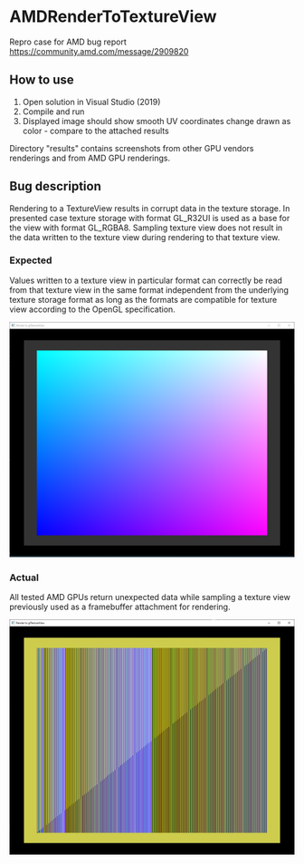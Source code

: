 # AMDRenderToTextureView
Repro case for AMD bug report https://community.amd.com/message/2909820

## How to use
1. Open solution in Visual Studio (2019)
2. Compile and run
3. Displayed image should show smooth UV coordinates change drawn as color - compare to the attached results

Directory "results" contains screenshots from other GPU vendors renderings and from AMD GPU renderings.

## Bug description

Rendering to a TextureView results in corrupt data in the texture storage. In presented case texture storage with format GL_R32UI is used as a base for the view with format GL_RGBA8. Sampling texture view does not result in the data written to the texture view during rendering to that texture view.

### Expected

Values written to a texture view in particular format can correctly be read from that texture view in the same format independent from the underlying texture storage format as long as the formats are compatible for texture view according to the OpenGL specification.

![Correct Rendering](https://github.com/adevaykin/AMDRenderToTextureView/blob/master/results/correct.PNG)

### Actual

All tested AMD GPUs return unexpected data while sampling a texture view previously used as a framebuffer attachment for rendering.

![Buggy Rendering](https://github.com/adevaykin/AMDRenderToTextureView/blob/master/results/amd.JPG)
